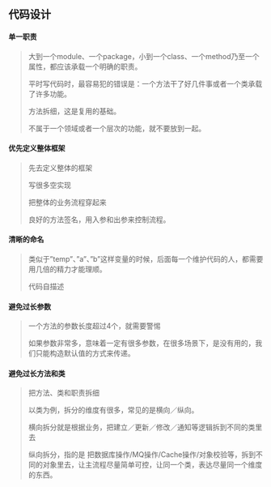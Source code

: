 ## 代码设计

#### 	单一职责

> 大到一个module、一个package，小到一个class、一个method乃至一个属性，都应该承载一个明确的职责。
>
> 平时写代码时，最容易犯的错误是：一个方法干了好几件事或者一个类承载了许多功能。
>
> 方法拆细，这是复用的基础。
>
> 不属于一个领域或者一个层次的功能，就不要放到一起。

#### 优先定义整体框架

> 先去定义整体的框架
>
> 写很多空实现
>
> 把整体的业务流程穿起来
>
> 良好的方法签名，用入参和出参来控制流程。

#### 清晰的命名

> 类似于”temp”、”a”、”b”这样变量的时候，后面每一个维护代码的人，都需要用几倍的精力才能理顺。
>
> 代码自描述

#### 避免过长参数

> 一个方法的参数长度超过4个，就需要警惕
>
> 如果参数非常多，意味着一定有很多参数，在很多场景下，是没有用的，我们只能构造默认值的方式来传递。
>
> 

#### 避免过长方法和类

> 把方法、类和职责拆细
>
> 以类为例，拆分的维度有很多，常见的是横向／纵向。
>
> 横向拆分就是根据业务，把建立／更新／修改／通知等逻辑拆到不同的类里去
>
> 纵向拆分，指的是 把数据库操作/MQ操作/Cache操作/对象校验等，拆到不同的对象里去，让主流程尽量简单可控，让同一个类，表达尽量同一个维度的东西。